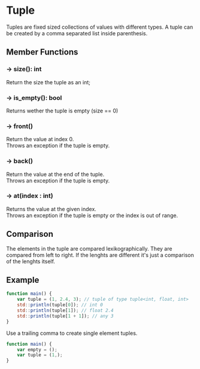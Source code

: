 # Tuple 

Tuples are fixed sized collections of values with different types. 
A tuple can be created by a comma separated list inside parenthesis.




## Member Functions

### -> size(): int

Return the size the tuple as an int;

### -> is_empty(): bool

Returns wether the tuple is empty (size == 0)

### -> front()

Return the value at index 0.  
Throws an exception if the tuple is empty.

### -> back()

Return the value at the end of the tuple.  
Throws an exception if the tuple is empty.

### -> at(index : int)

Returns the value at the given index.  
Throws an exception if the tuple is empty or the index is out of range.



## Comparison

The elements in the tuple are compared lexikographically. They are compared from left to right. If the lenghts are different it's just a comparison of the lenghts itself.

## Example
```js
function main() {
	var tuple = (1, 2.4, 3); // tuple of type tuple<int, float, int>
	std::println(tuple[0]); // int 0 
	std::println(tuple[1]); // float 2.4
	std::println(tuple[1 + 1]); // any 3
}
```

Use a trailing comma to create single element tuples. 

```js
function main() {
	var empty = (); 
	var tuple = (1,); 
}
```